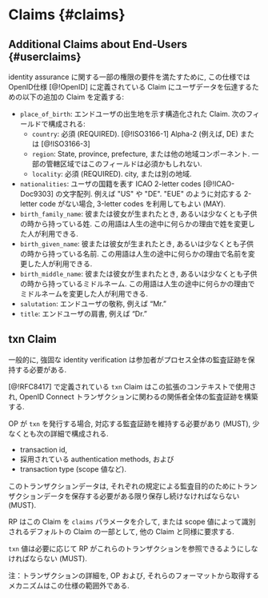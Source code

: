 # Claims {#claims}

## Additional Claims about End-Users {#userclaims}

<!-- In order to fulfill the requirements of some jurisdictions on identity assurance, this specification defines the following Claims for conveying user data in addition to the Claims defined in the OpenID Connect specification [@!OpenID]: -->
identity assurance に関する一部の権限の要件を満たすために, この仕様では OpenID仕様 [@!OpenID] に定義されている Claim にユーザデータを伝達するための以下の追加の Claim を定義する:

<!--
* `place_of_birth`: a structured Claim representing the End-User’s place of birth. It consists of the following fields:
 	* `country`: REQUIRED. [@!ISO3166-1] Alpha-2 (e.g., DE) or [@!ISO3166-3]
 	* `region`: State, province, prefecture, or region component. This field might be required in some jurisdictions.
 	* `locality`: REQUIRED. city or other locality
* `nationalities`: string array representing the user’s nationalities in ICAO 2-letter codes [@!ICAO-Doc9303], e.g. "US" or "DE". 3-letter codes MAY be used when there is no corresponding ISO 2-letter code, such as "EUE".
* `birth_family_name`: family name someone has when he or she is born, or at least from the time he or she is a child. This term can be used by a person who changes the family name later in life for any reason.
* `birth_given_name`: given name someone has when he or she is born, or at least from the time he or she is a child. This term can be used by a person who changes the given name later in life for any reason.
* `birth_middle_name`: middle name someone has when he or she is born, or at least from the time he or she is a child. This term can be used by a person who changes the middle name later in life for any reason.
* `salutation`: End-User’s salutation, e.g. “Mr.”
* `title`: End-User’s title, e.g. “Dr.”
-->
* `place_of_birth`: エンドユーザの出生地を示す構造化された Claim. 次のフィールドで構成される:
	* `country`: 必須 (REQUIRED). [@!ISO3166-1] Alpha-2 (例えば, DE) または [@!ISO3166-3] 
	* `region`: State, province, prefecture, または他の地域コンポーネント. 一部の管轄区域ではこのフィールドは必須かもしれない.
	* `locality`: 必須 (REQUIRED). city, または別の地域.
* `nationalities`: ユーザの国籍を表す ICAO 2-letter codes [@!ICAO-Doc9303] の文字配列. 例えば "US" や "DE". "EUE" のように対応する 2-letter code がない場合, 3-letter codes を利用してもよい (MAY).
* `birth_family_name`: 彼または彼女が生まれたとき, あるいは少なくとも子供の時から持っている姓. この用語は人生の途中に何らかの理由で姓を変更した人が利用できる.
* `birth_given_name`: 彼または彼女が生まれたとき, あるいは少なくとも子供の時から持っている名前. この用語は人生の途中に何らかの理由で名前を変更した人が利用できる.
* `birth_middle_name`: 彼または彼女が生まれたとき, あるいは少なくとも子供の時から持っているミドルネーム. この用語は人生の途中に何らかの理由でミドルネームを変更した人が利用できる.
* `salutation`: エンドユーザの敬称, 例えば “Mr.”
* `title`: エンドユーザの肩書, 例えば “Dr.”

## txn Claim

<!-- Strong identity verification typically requires the participants to keep an audit trail of the whole process. -->
一般的に, 強固な identity verification は参加者がプロセス全体の監査証跡を保持する必要がある.

<!-- The `txn` Claim as defined in [@!RFC8417] is used in the context of this extension to build audit trails across the parties involved in an OpenID Connect transaction. -->
[@!RFC8417] で定義されている `txn` Claim はこの拡張のコンテキストで使用され, OpenID Connect トランザクションに関わるの関係者全体の監査証跡を構築する.

<!-- If the OP issues a `txn`, it MUST maintain a corresponding audit trail, which at least consists of the following details: -->
OP が `txn` を発行する場合, 対応する監査証跡を維持する必要があり (MUST), 少なくとも次の詳細で構成される.

<!--
* the transaction id,
* the authentication methods employed, and
* the transaction type (e.g. scope values).
-->
* transaction id,
* 採用されている authentication methods, および
* transaction type (scope 値など).

<!-- This transaction data MUST be stored as long as it is required to store transaction data for auditing purposes by the respective regulation. -->
このトランザクションデータは, それぞれの規定による監査目的のためにトランザクションデータを保存する必要がある限り保存し続けなければならない (MUST).

<!-- The RP requests this Claim like any other Claim via the `claims` parameter or as part of a default Claim set identified by a scope value. -->
RP はこの Claim を `claims` パラメータを介して, または scope 値によって識別されるデフォルトの Claim の一部として, 他の Claim と同様に要求する.

<!-- The `txn` value MUST allow an RP to obtain these transaction details if needed. -->
`txn` 値は必要に応じて RP がこれらのトランザクションを参照できるようにしなければならない (MUST).

<!-- Note: the mechanism to obtain the transaction details from the OP and their format is out of scope of this specification. -->
注：トランザクションの詳細を, OP および, それらのフォーマットから取得するメカニズムはこの仕様の範囲外である.
    



